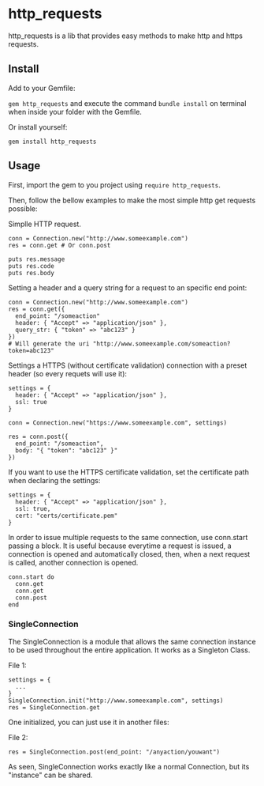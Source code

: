 # http_requests

http_requests is a lib that provides easy methods to make http and https requests.

## Install

Add to your Gemfile:

`gem http_requests` and execute the command `bundle install` on terminal when inside your folder with the Gemfile.

Or install yourself:

`gem install http_requests`

## Usage

First, import the gem to you project using `require http_requests`.

Then, follow the bellow examples to make the most simple http get requests possible:

Simplle HTTP request.

```
conn = Connection.new("http://www.someexample.com")
res = conn.get # Or conn.post

puts res.message
puts res.code
puts res.body
```

Setting a header and a query string for a request to an specific end point:

```
conn = Connection.new("http://www.someexample.com")
res = conn.get({
  end_point: "/someaction"
  header: { "Accept" => "application/json" },
  query_str: { "token" => "abc123" }
})
# Will generate the uri "http://www.someexample.com/someaction?token=abc123"
```

Settings a HTTPS (without certificate validation) connection with a preset header (so every requets will use it):

```
settings = {
  header: { "Accept" => "application/json" },
  ssl: true
}

conn = Connection.new("https://www.someexample.com", settings)

res = conn.post({
  end_point: "/someaction",
  body: "{ "token": "abc123" }"
})

```

If you want to use the HTTPS certificate validation, set the certificate path when declaring the settings:

```
settings = {
  header: { "Accept" => "application/json" },
  ssl: true,
  cert: "certs/certificate.pem"
}
```

In order to issue multiple requests to the same connection, use conn.start passing a block. It is useful because everytime a
request is issued, a connection is opened and automatically closed, then, when a next request is called, another connection
is opened.

```
conn.start do
  conn.get
  conn.get
  conn.post
end
```

### SingleConnection

The SingleConnection is a module that allows the same connection instance to be used throughout the entire application.
It works as a Singleton Class.

File 1:
```
settings = {
  ...
}
SingleConnection.init("http://www.someexample.com", settings)
res = SingleConnection.get
```

One initialized, you can just use it in another files:

File 2:
```
res = SingleConnection.post(end_point: "/anyaction/youwant")
```

As seen, SingleConnection works exactly like a normal Connection, but its "instance" can be shared.